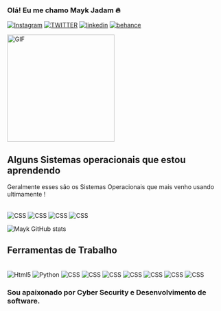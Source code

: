 ### **Olá! Eu me chamo Mayk Jadam** 🔥 
[![Instagram](https://img.shields.io/badge/Instagram-E4405F?style=for-the-badge&logo=instagram&logoColor=whit)](https://www.instagram.com/powmayk/)
[![TWITTER](https://img.shields.io/badge/Twitter-1DA1F2?style=for-the-badge&logo=twitter&logoColor=white)]()
[![linkedin](https://img.shields.io/badge/LinkedIn-0077B5?style=for-the-badge&logo=linkedin&logoColor=white)](https://www.linkedin.com/in/mayk-jadam-59999419a/)
[![behance](https://img.shields.io/badge/-Behance-blue?style=for-the-badge&logo=behance&logoColor=white)](https://www.behance.net/mayk)

<img height="" width="250" align="center" alt="GIF" src="https://media.giphy.com/media/DKyjRV7y5AcOswAlBr/giphy.gif"/>

## Alguns Sistemas operacionais que estou aprendendo
Geralmente esses são os Sistemas Operacionais que mais venho usando ultimamente !
<div style="display: inline-block;"><br/>
    <img align="center" alt="CSS" src="https://img.shields.io/badge/Linux-FCC624?style=for-the-badge&logo=linux&logoColor=black">    
    <img align="center" alt="CSS" src="https://img.shields.io/badge/Kali_Linux-557C94?style=for-the-badge&logo=kali-linux&logoColor=white">   
    <img align="center" alt="CSS" src="https://img.shields.io/badge/Linux_Mint-87CF3E?style=for-the-badge&logo=linux-mint&logoColor=white">   
    <img align="center" alt="CSS" src="https://img.shields.io/badge/Ubuntu-E95420?style=for-the-badge&logo=ubuntu&logoColor=white">    

</div></br>


![Mayk GitHub stats](https://github-readme-stats.vercel.app/api?username=MaykJD&show_icons=true&theme=dracula)


## Ferramentas de Trabalho

<div style="display: inline-block;"><br/>
    <img align="center" alt="Html5" src="https://img.shields.io/badge/HTML5-E34F26?style=for-the-badge&logo=html5&logoColor=white">
    <img align="center" alt="Python" src="https://img.shields.io/badge/Python-3776AB?style=for-the-badge&logo=python&logoColor=white">    
    <img align="center" alt="CSS" src="https://img.shields.io/badge/CSS-239120?&style=for-the-badge&logo=css3&logoColor=white">     
    <img align="center" alt="CSS" src="https://img.shields.io/badge/C-00599C?style=for-the-badge&logo=c&logoColor=white">    
    <img align="center" alt="CSS" src="https://img.shields.io/badge/Tor_Browser-7D4698?style=for-the-badge&logo=Tor-Browser&logoColor=white"> 
    <img align="center" alt="CSS" src="https://img.shields.io/badge/Amazon_AWS-FF9900?style=for-the-badge&logo=amazonaws&logoColor=white"> 
    <img align="center" alt="CSS" src="https://img.shields.io/badge/MySQL-00000F?style=for-the-badge&logo=mysql&logoColor=white"> 
    <img align="center" alt="CSS" src="https://img.shields.io/badge/Pandas-2C2D72?style=for-the-badge&logo=pandas&logoColor=white"> 
    <img align="center" alt="CSS" src="https://img.shields.io/badge/HackerEarth-%232C3454.svg?&style=for-the-badge&logo=HackerEarth&logoColor=Blue"> 

</div></br>


### Sou apaixonado por Cyber Security e Desenvolvimento de software. 



  
